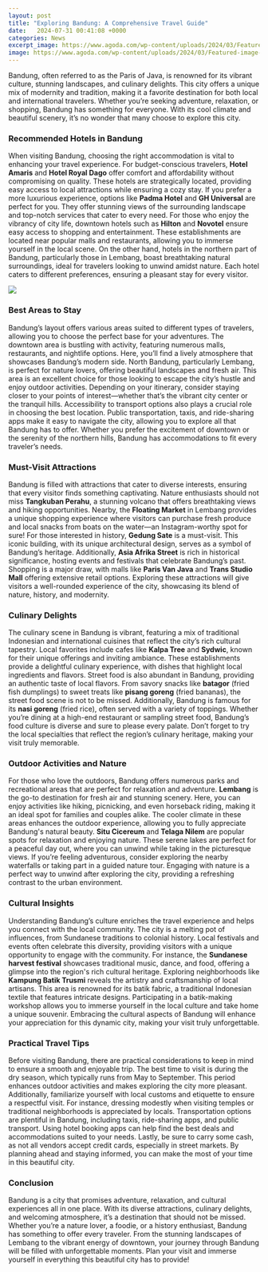 ```yaml
---
layout: post
title: "Exploring Bandung: A Comprehensive Travel Guide"
date:   2024-07-31 00:41:08 +0000
categories: News
excerpt_image: https://www.agoda.com/wp-content/uploads/2024/03/Featured-image-Kawah-Putih-a-crater-lake-near-Bandung-city-Indonesia.jpg
image: https://www.agoda.com/wp-content/uploads/2024/03/Featured-image-Kawah-Putih-a-crater-lake-near-Bandung-city-Indonesia.jpg
---
```


Bandung, often referred to as the Paris of Java, is renowned for its vibrant culture, stunning landscapes, and culinary delights. This city offers a unique mix of modernity and tradition, making it a favorite destination for both local and international travelers. Whether you’re seeking adventure, relaxation, or shopping, Bandung has something for everyone. With its cool climate and beautiful scenery, it’s no wonder that many choose to explore this city.
### Recommended Hotels in Bandung
When visiting Bandung, choosing the right accommodation is vital to enhancing your travel experience. For budget-conscious travelers, **Hotel Amaris** and **Hotel Royal Dago** offer comfort and affordability without compromising on quality. These hotels are strategically located, providing easy access to local attractions while ensuring a cozy stay. If you prefer a more luxurious experience, options like **Padma Hotel** and **GH Universal** are perfect for you. They offer stunning views of the surrounding landscape and top-notch services that cater to every need.
For those who enjoy the vibrancy of city life, downtown hotels such as **Hilton** and **Novotel** ensure easy access to shopping and entertainment. These establishments are located near popular malls and restaurants, allowing you to immerse yourself in the local scene. On the other hand, hotels in the northern part of Bandung, particularly those in Lembang, boast breathtaking natural surroundings, ideal for travelers looking to unwind amidst nature. Each hotel caters to different preferences, ensuring a pleasant stay for every visitor.

![](https://www.agoda.com/wp-content/uploads/2024/03/Featured-image-Kawah-Putih-a-crater-lake-near-Bandung-city-Indonesia.jpg)
### Best Areas to Stay
Bandung’s layout offers various areas suited to different types of travelers, allowing you to choose the perfect base for your adventures. The downtown area is bustling with activity, featuring numerous malls, restaurants, and nightlife options. Here, you’ll find a lively atmosphere that showcases Bandung’s modern side. North Bandung, particularly Lembang, is perfect for nature lovers, offering beautiful landscapes and fresh air. This area is an excellent choice for those looking to escape the city’s hustle and enjoy outdoor activities.
Depending on your itinerary, consider staying closer to your points of interest—whether that’s the vibrant city center or the tranquil hills. Accessibility to transport options also plays a crucial role in choosing the best location. Public transportation, taxis, and ride-sharing apps make it easy to navigate the city, allowing you to explore all that Bandung has to offer. Whether you prefer the excitement of downtown or the serenity of the northern hills, Bandung has accommodations to fit every traveler’s needs.
### Must-Visit Attractions
Bandung is filled with attractions that cater to diverse interests, ensuring that every visitor finds something captivating. Nature enthusiasts should not miss **Tangkuban Perahu**, a stunning volcano that offers breathtaking views and hiking opportunities. Nearby, the **Floating Market** in Lembang provides a unique shopping experience where visitors can purchase fresh produce and local snacks from boats on the water—an Instagram-worthy spot for sure!
For those interested in history, **Gedung Sate** is a must-visit. This iconic building, with its unique architectural design, serves as a symbol of Bandung’s heritage. Additionally, **Asia Afrika Street** is rich in historical significance, hosting events and festivals that celebrate Bandung’s past. Shopping is a major draw, with malls like **Paris Van Java** and **Trans Studio Mall** offering extensive retail options. Exploring these attractions will give visitors a well-rounded experience of the city, showcasing its blend of nature, history, and modernity.
### Culinary Delights
The culinary scene in Bandung is vibrant, featuring a mix of traditional Indonesian and international cuisines that reflect the city’s rich cultural tapestry. Local favorites include cafes like **Kalpa Tree** and **Sydwic**, known for their unique offerings and inviting ambiance. These establishments provide a delightful culinary experience, with dishes that highlight local ingredients and flavors.
Street food is also abundant in Bandung, providing an authentic taste of local flavors. From savory snacks like **batagor** (fried fish dumplings) to sweet treats like **pisang goreng** (fried bananas), the street food scene is not to be missed. Additionally, Bandung is famous for its **nasi goreng** (fried rice), often served with a variety of toppings. Whether you’re dining at a high-end restaurant or sampling street food, Bandung’s food culture is diverse and sure to please every palate. Don’t forget to try the local specialties that reflect the region’s culinary heritage, making your visit truly memorable.
### Outdoor Activities and Nature
For those who love the outdoors, Bandung offers numerous parks and recreational areas that are perfect for relaxation and adventure. **Lembang** is the go-to destination for fresh air and stunning scenery. Here, you can enjoy activities like hiking, picnicking, and even horseback riding, making it an ideal spot for families and couples alike. The cooler climate in these areas enhances the outdoor experience, allowing you to fully appreciate Bandung's natural beauty.
**Situ Cicereum** and **Telaga Nilem** are popular spots for relaxation and enjoying nature. These serene lakes are perfect for a peaceful day out, where you can unwind while taking in the picturesque views. If you’re feeling adventurous, consider exploring the nearby waterfalls or taking part in a guided nature tour. Engaging with nature is a perfect way to unwind after exploring the city, providing a refreshing contrast to the urban environment.
### Cultural Insights
Understanding Bandung’s culture enriches the travel experience and helps you connect with the local community. The city is a melting pot of influences, from Sundanese traditions to colonial history. Local festivals and events often celebrate this diversity, providing visitors with a unique opportunity to engage with the community. For instance, the **Sundanese harvest festival** showcases traditional music, dance, and food, offering a glimpse into the region's rich cultural heritage.
Exploring neighborhoods like **Kampung Batik Trusmi** reveals the artistry and craftsmanship of local artisans. This area is renowned for its batik fabric, a traditional Indonesian textile that features intricate designs. Participating in a batik-making workshop allows you to immerse yourself in the local culture and take home a unique souvenir. Embracing the cultural aspects of Bandung will enhance your appreciation for this dynamic city, making your visit truly unforgettable.
### Practical Travel Tips
Before visiting Bandung, there are practical considerations to keep in mind to ensure a smooth and enjoyable trip. The best time to visit is during the dry season, which typically runs from May to September. This period enhances outdoor activities and makes exploring the city more pleasant. Additionally, familiarize yourself with local customs and etiquette to ensure a respectful visit. For instance, dressing modestly when visiting temples or traditional neighborhoods is appreciated by locals.
Transportation options are plentiful in Bandung, including taxis, ride-sharing apps, and public transport. Using hotel booking apps can help find the best deals and accommodations suited to your needs. Lastly, be sure to carry some cash, as not all vendors accept credit cards, especially in street markets. By planning ahead and staying informed, you can make the most of your time in this beautiful city.
### Conclusion
Bandung is a city that promises adventure, relaxation, and cultural experiences all in one place. With its diverse attractions, culinary delights, and welcoming atmosphere, it’s a destination that should not be missed. Whether you’re a nature lover, a foodie, or a history enthusiast, Bandung has something to offer every traveler. From the stunning landscapes of Lembang to the vibrant energy of downtown, your journey through Bandung will be filled with unforgettable moments. Plan your visit and immerse yourself in everything this beautiful city has to provide!